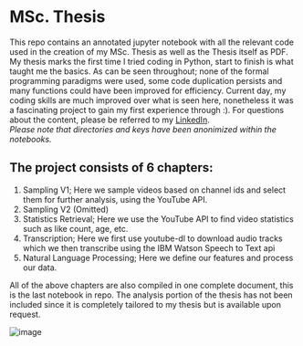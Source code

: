 # MSc. Thesis

This repo contains an annotated jupyter notebook with all the relevant code used in the creation of my MSc. Thesis as well as the Thesis itself as PDF. My thesis marks the first time I tried coding in Python, start to finish is what taught me the basics. As can be seen throughout; none of the formal programming paradigms were used, some code duplication persists and many functions could have been improved for efficiency. Current day, my coding skills are much improved over what is seen here, nonetheless it was a fascinating project to gain my first experience through :). 
For questions about the content, please be referred to my [LinkedIn](https://www.linkedin.com/in/gerbrandvandijk/).  
*Please note that directories and keys have been anonimized within the notebooks.*

## The project consists of 6 chapters:

1. Sampling V1; Here we sample videos based on channel ids and select them for further analysis, using the YouTube API.
2. Sampling V2 (Omitted)
3. Statistics Retrieval; Here we use the YouTube API to find video statistics such as like count, age, etc.
4. Transcription; Here we first use youtube-dl to download audio tracks which we then transcribe using the IBM Watson Speech to Text api
5. Natural Language Processing; Here we define our features and process our data.

All of the above chapters are also compiled in one complete document, this is the last notebook in repo. The analysis portion of the thesis has not been included since it is completely tailored to my thesis but is available upon request.

![image](https://user-images.githubusercontent.com/72451027/127412338-ce2919a5-4354-4b04-afec-d02be36ea481.png)
